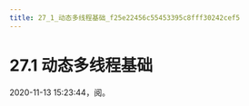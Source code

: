 ```yaml
---
title: 27_1_动态多线程基础_f25e22456c55453395c8fff30242cef5
---
```


# 27.1 动态多线程基础

2020-11-13 15:23:44，阅。